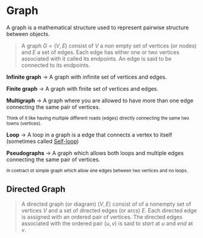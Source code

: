 # Graph 

A graph is a mathematical structure used to represent pairwise structure between objects.

> A graph $G = (V,E)$ consist of $V$ a non empty set of vertices (or nodes) and $E$ a set of edges. Each edge has either one or two vertices associated with it called its endpoints. An edge is said to be connected  to its endpoints.

**Infinite graph** $\rightarrow$ A graph with infinite set of vertices and edges.

**Finite graph** $\rightarrow$ A graph with finite set of vertices and edges.

**Multigraph** $\rightarrow$ A graph where you are allowed to have more than one edge connecting the same pair of vertices. 

<small>Think of it like having multiple different roads (edges) directly connecting the same two towns (vertices).</small>

**Loop** $\rightarrow$ A loop in a graph is a edge that connects a vertex to itself (sometimes called <u>Self-loop</u>) 

**Pseudographs** $\rightarrow$ A graph which allows both loops and multiple edges connecting the same pair of vertices. 

<small>In contract ot simple graph which allow one edges between two vertices and no loops.</small>

## Directed Graph 

> A directed graph (or diagram) $(V,E)$ consist of of a nonempty set of vertices $V$ and a set of directed edges (or arcs) $E$. Each directed edge is assigned with an  ordered pair of vertices. The directed edges associated with the ordered pair $(u,v)$ is said to $start$ at $u$ and $end$ at $v$.
